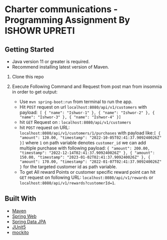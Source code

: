 # Charter communications - Programming Assignment By ISHOWR UPRETI

## Getting Started

- Java version 11 or greater is required.
- Recommend installing latest version of Maven.

1. Clone this repo
2. Execute Following Command and Request from post man from insomnia in order to get output:
   
    - Use `mvn spring-boot:run` from terminal to run the app.
    - Hit `POST` request on url   `localhost:8080/api/v1/customers` with payload:`
      [
      {
      "name": "Ishwor-1"
      },
      {
      "name": "Ishwor-2"
      },
      {
      "name": "Ishwor-3"
      },
      {
      "name": "Ishwor-4"
      }]`
    - hit `GET` Request on : `localhost:8080/api/v1/customers`
    - hit `POST` request on URL: `localhost:8080/api/v1/customers/1/purchases` with payload like:`[
       {
       "amount": 120.00,
       "timestamp": "2022-10-05T02:41:37.909240026Z"
       }]` where `1` on path variable denotes `customer_id` we can add multiple  purchase with following payload:
      `{
      "amount": 200.00,
      "timestamp": "2022-12-14T02:41:37.909240026Z"
      },
      {
      "amount": 150.00,
      "timestamp": "2023-01-02T02:41:37.909240026Z"
      },
      {
      "amount": 170.00,
      "timestamp": "2022-01-07T02:41:37.909240026Z"
      }` for the targeted customer id as path variable.
    -  To get All reward Points or customer specific reward point can hit `GET` request on following URL:
       `localhost:8080/api/v1/rewards` or `localhost:8080/api/v1/rewards?customerId=1`.
       

## Built With
* [Maven](https://maven.apache.org/)
* [Spring Web](https://docs.spring.io/spring-boot/docs/2.6.1/reference/htmlsingle/#boot-features-developing-web-applications)
* [Spring Data JPA](https://docs.spring.io/spring-boot/docs/2.6.1/reference/htmlsingle/#boot-features-jpa-and-spring-data)
* [JUnit5](https://junit.org/junit5/)
* [mockito](https://site.mockito.org/)


